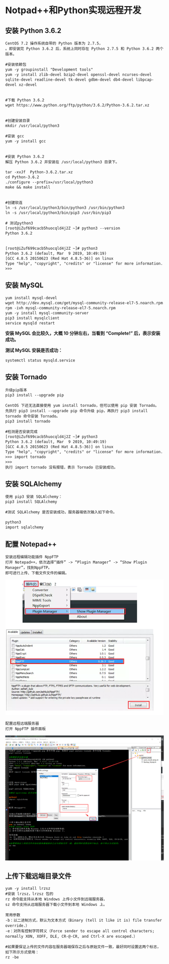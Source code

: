 # Notpad++和Python实现远程开发

## 安装 Python 3.6.2

	CentOS 7.2 操作系统自带的 Python 版本为 2.7.5，
	。即安装完 Python 3.6.2 后，系统上同时存在 Python 2.7.5 和 Python 3.6.2 两个版本。

	#安装依赖包
	yum -y groupinstall "Development tools"
	yum -y install zlib-devel bzip2-devel openssl-devel ncurses-devel sqlite-devel readline-devel tk-devel gdbm-devel db4-devel libpcap-devel xz-devel


	#下载 Python 3.6.2
	wget https://www.python.org/ftp/python/3.6.2/Python-3.6.2.tar.xz


	#创建安装目录
	mkdir /usr/local/python3

	#安装 gcc
	yum -y install gcc


	#安装 Python 3.6.2
	解压 Python 3.6.2 并安装在 /usr/local/python3 目录下。

	tar -xvJf  Python-3.6.2.tar.xz
	cd Python-3.6.2
	./configure --prefix=/usr/local/python3
	make && make install

	
	#创建软连
	ln -s /usr/local/python3/bin/python3 /usr/bin/python3
	ln -s /usr/local/python3/bin/pip3 /usr/bin/pip3
	
	# 测试python3
	[root@iZuf699cacb5huocqld4j2Z ~]# python3 --version
	Python 3.6.2
	
	
	[root@iZuf699cacb5huocqld4j2Z ~]# python3
	Python 3.6.2 (default, Mar  9 2019, 10:49:19) 
	[GCC 4.8.5 20150623 (Red Hat 4.8.5-36)] on linux
	Type "help", "copyright", "credits" or "license" for more information.
	>>> 


## 安装 MySQL
    yum install mysql-devel
    wget http://dev.mysql.com/get/mysql-community-release-el7-5.noarch.rpm
    rpm -ivh mysql-community-release-el7-5.noarch.rpm
    yum -y install mysql-community-server
    pip3 install mysqlclient
    service mysqld restart


**安装 MySQL 会比较久，大概 10 分钟左右，当看到 “Complete!” 后，表示安装成功。**

__测试 MySQL 安装是否成功：__

    systemctl status mysqld.service





## 安装 Tornado 

    升级pip版本
    pip3 install --upgrade pip  
    
    CentOS 下还无法直接使用 yum install tornado，但可以使用 pip 安装 Tornado。
    先执行 pip3 install --upgrade pip 命令升级 pip，再执行 pip3 install tornado 命令安装 Tornado。
    pip3 install tornado
    
    #检测是否安装完成
    [root@iZuf699cacb5huocqld4j2Z ~]# python3
    Python 3.6.2 (default, Mar  9 2019, 10:49:19) 
    [GCC 4.8.5 20150623 (Red Hat 4.8.5-36)] on linux
    Type "help", "copyright", "credits" or "license" for more information.
    >>> import tornado
    >>> 
    执行 import tornado 没有报错，表示 Tornado 已安装成功。






## 安装 SQLAlchemy

    使用 pip3 安装 SQLAlchemy：
    pip3 install SQLAlchemy
    
    #测试 SQLAlchemy 是否安装成功，服务器端依次输入如下命令。
    
    python3
    import sqlalchemy


## 配置 Notepad++


    安装远程编辑功能插件 NppFTP
    打开 Notepad++，依次选择“插件” -> “Plugin Manager” -> “Show Plugin Manager”，找到NppFTP。
    即可进行上传、下载文件文件的编辑。
![](../../_static/notpad++1.png)
    
    配置远程远端服务器
    打开 NppFTP 插件面板
![](../../_static/notpad++2.png)
## 上传下载远端目录文件

```
yum -y install lrzsz 
#安装 lrzsz，lrzsz 包的
rz 命令能支持从本地 Windows 上传小文件到远端服务器，
sz 命令支持从远端服务器下载小文件到本地 Windows 上。

常用参数
-b：以二进制方式，默认为文本方式（Binary (tell it like it is) file transfer override.）
-e：对所有控制字符转义（Force sender to escape all control characters; normally XON, XOFF, DLE, CR-@-CR, and Ctrl-X are escaped.）

#如果要保证上传的文件内容在服务器端保存之后与原始文件一致，最好同时设置这两个标志，如下所示方式使用：
rz -be
```








